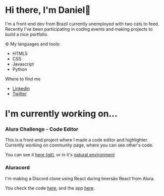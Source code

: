 # Hi there, I'm Daniel👋

I'm a front-end dev from Brazil currently unemployed with two cats to feed. Recently I've been participating in coding events and making projects to build a nice portfolio.

⚙️ My languages and tools:
- HTML5
- CSS
- Javascript
- Python 


Where to find me
- [Linkedin](https://www.linkedin.com/in/daniel-ben/)
- [Twitter](https://twitter.com/tenente_dann)


# I'm currently working on...
### Alura Challenge - Code Editor
This is a front-end project where I made a code editor and highlighter. Currently working on community page, where you can see other's code.

You can see it [here (git)](https://github.com/daniel-ben/alura-challenge-2),
or in it's [natural environment](daniel-ben.github.io/alura-challenge-2/)

### Aluracord
I'm making a Discord clone using React during Imersão React from Alura.

You check the code [here](https://github.com/daniel-ben/aluracord), and the app [here](aluracord-puce.vercel.app).
 
<!--
**daniel-ben/daniel-ben** is a ✨ _special_ ✨ repository because its `README.md` (this file) appears on your GitHub profile.

Here are some ideas to get you started:

- 🔭 I’m currently working on ...
- 🌱 I’m currently learning ...
- 👯 I’m looking to collaborate on ...
- 🤔 I’m looking for help with ...
- 💬 Ask me about ...
- 📫 How to reach me: ...
- 😄 Pronouns: ...
- ⚡ Fun fact: ...

Git sintax
### titles
**bold** *italic*
**destaque _especiial_ **
'''language
 highlight code 
'''
[link](url)
[link relativo a diretórios](path/)
- itens
- de uma
- lista
-->
